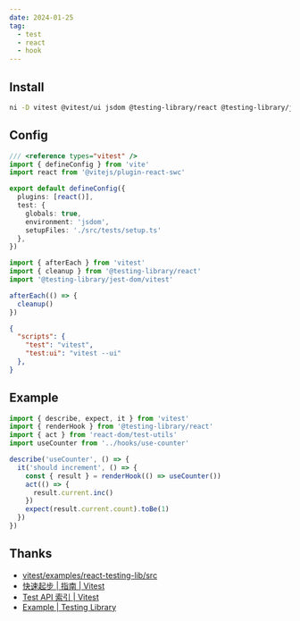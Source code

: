 ```yaml
---
date: 2024-01-25
tag:
  - test
  - react
  - hook
---
```


## Install

```sh
ni -D vitest @vitest/ui jsdom @testing-library/react @testing-library/jest-dom @testing-library/user-event
```

## Config

```ts title="vite.config.ts"
/// <reference types="vitest" />
import { defineConfig } from 'vite'
import react from '@vitejs/plugin-react-swc'

export default defineConfig({
  plugins: [react()],
  test: {
    globals: true,
    environment: 'jsdom',
    setupFiles: './src/tests/setup.ts'
  },
})
```

```ts title="src/tests/setup.ts"
import { afterEach } from 'vitest'
import { cleanup } from '@testing-library/react'
import '@testing-library/jest-dom/vitest'

afterEach(() => {
  cleanup()
})
```

```json title="package.json"
{
  "scripts": {
    "test": "vitest",
    "test:ui": "vitest --ui"
  },
}
```

## Example

```ts
import { describe, expect, it } from 'vitest'
import { renderHook } from '@testing-library/react'
import { act } from 'react-dom/test-utils'
import useCounter from '../hooks/use-counter'

describe('useCounter', () => {
  it('should increment', () => {
    const { result } = renderHook(() => useCounter())
    act(() => {
      result.current.inc()
    })
    expect(result.current.count).toBe(1)
  })
})
```


## Thanks

- [vitest/examples/react-testing-lib/src](https://github.com/vitest-dev/vitest/blob/main/examples/react-testing-lib/src/hooks/useCounter.test.ts)
- [快速起步 | 指南 | Vitest](https://cn.vitest.dev/guide/)
- [Test API 索引 | Vitest](https://cn.vitest.dev/api/)
- [Example | Testing Library](https://testing-library.com/docs/react-testing-library/example-intro)

